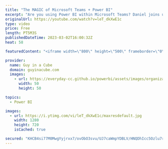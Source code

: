 ```yaml
---
title: "The MAGIC of Microsoft Teams + Power BI"
excerpt: "Are you using Power BI within Microsoft Teams? Daniel joins us to show the possibility of leveraging Microsoft Teams and the different ways to use Power BI.  Announcing – Embed your Power BI organizational apps in Microsoft Teams Channels and Meetings https://powerbi.microsoft.com/en-us/blog/announcing-embed-your-power-bi-organizational-apps-in-microsoft-teams-channels-and-meetings/"
originalUrl: https://youtube.com/watch?v=leT_dkXwE1c
type: video
price: Free
length: PT5M3S
publishedDateTime: 2023-03-02T16:00:32Z
heat: 58

featuredContent: "<iframe width=\"800\" height=\"500\" frameborder=\"0\" src=\"https://www.youtube.com/embed/leT_dkXwE1c\" allow=\"accelerometer; autoplay; encrypted-media; gyroscope; picture-in-picture\" allowfullscreen></iframe>"

provider:
  name: Guy in a Cube
  domain: guyinacube.com
  images:
    - url: https://everyday-cc.github.io/powerbi/assets/images/organizations/guyinacube.com-50x50.jpg
      width: 50
      height: 50

topics:
  - Power BI

images:
  - url: https://i.ytimg.com/vi/leT_dkXwE1c/maxresdefault.jpg
    width: 1280
    height: 720
    isCached: true

secured: "KHCB4si77M0MwgYyjrxx7/ovObO3svu/UJ7caWmpYDBLV/HNQDhIcc5Ozlu7rJmVRPVlBmELyo5Hwl313Dkv+g6fcmhG6MdgllzKmy1vBYqJ51GHGjOP2GZHqkAsYM/T9hKY5NGK2LZKmygxMWdyEyLNHMJBbf2mPs4ubhHqfOzQzt3jEsZF/LIa2XCWANLackB9+MMni8ojJnXCtapqfYaYRCuQB0KR1WgIESFpzjmUhchwninEc0NsFAax1ogb6OD6Vx3RnQn0B+0SFYcXvxLRV4Mv9cHm0JBoaJPm+6/aevt0yGpOe3RhMiXMhsnjZj17zqEy+N41ANrb1iBV5Gg7ICl0VR/vIcvGDsPXymXJ0QnyzfTQheWewnsZ3gwTm3vgEpFQS7N2FHykhgfEZqmwl/foh9DsqhOMZYTCNaM=;li8T1MzLzfvU5h1ZRPa63w=="
---
```


